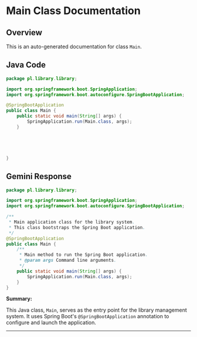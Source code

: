 # Main Class Documentation

## Overview

This is an auto-generated documentation for class `Main`.

## Java Code

```java
package pl.library.library;

import org.springframework.boot.SpringApplication;
import org.springframework.boot.autoconfigure.SpringBootApplication;

@SpringBootApplication
public class Main {
	public static void main(String[] args) {
		SpringApplication.run(Main.class, args);
	}





}

```

## Gemini Response

```java
package pl.library.library;

import org.springframework.boot.SpringApplication;
import org.springframework.boot.autoconfigure.SpringBootApplication;

/**
 * Main application class for the library system.
 * This class bootstraps the Spring Boot application.
 */
@SpringBootApplication
public class Main {
	/**
	 * Main method to run the Spring Boot application.
	 * @param args Command line arguments.
	 */
	public static void main(String[] args) {
		SpringApplication.run(Main.class, args);
	}
}
```

**Summary:**

This Java class, `Main`, serves as the entry point for the library management system.  It uses Spring Boot's `@SpringBootApplication` annotation to configure and launch the application.

---
